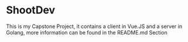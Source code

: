# ShootDev

This is my Capstone Project, it contains a client in Vue.JS and a server in Golang, more information can be found in the README.md Section
